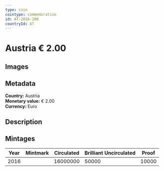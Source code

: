 ```yaml
---
type: coin
cointype: commemorative
id: AT-2016-200
countryId: AT
---
```


# Austria € 2.00

## Images


## Metadata

**Country:** Austria\
**Monetary value:** € 2.00\
**Currency:** Euro

## Description


## Mintages

| Year | Mintmark | Circulated | Brilliant Uncirculated | Proof |
| ---- | -------- | ---------- | ---------------------- | ----- |
| 2016 |  | 16000000| 50000 | 10000 |
